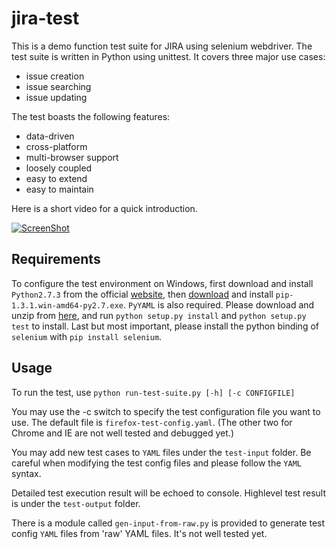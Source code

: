 jira-test
=========

This is a demo function test suite for JIRA using selenium webdriver. 
The test suite is written in Python using unittest. It covers three 
major use cases: 

* issue creation
* issue searching
* issue updating

The test boasts the following features:

* data-driven
* cross-platform
* multi-browser support
* loosely coupled
* easy to extend
* easy to maintain

Here is a short video for a quick introduction.

[![ScreenShot](https://raw.github.com/yadongwen/misc-scripts/master/screenshot.jpg)](http://youtu.be/E-C9EBM7KmI)

## Requirements

To configure the test environment on Windows,
first download and install `Python2.7.3` from the official 
[website](http://www.python.org/download/releases/2.7.3/), 
then [download](http://www.lfd.uci.edu/~gohlke/pythonlibs/#pip) and 
install `pip-1.3.1.win-amd64-py2.7.‌exe`.
`PyYAML` is also required. Please download and unzip from 
[here](http://pyyaml.org/download/pyyaml/PyYAML-3.10.zip), and 
run `python setup.py install` and `python setup.py test` to install.
Last but most important, please install the python binding of
`selenium` with `pip install selenium`.


## Usage

To run the test, use `python run-test-suite.py [-h] [-c CONFIGFILE]`

You may use the -c switch to specify the test configuration file you
want to use. The default file is `firefox-test-config.yaml`. (The
other two for Chrome and IE are not well tested and debugged yet.)

You may add new test cases to `YAML` files under the `test-input` folder.
Be careful when modifying the test config files and please follow the
`YAML` syntax.

Detailed test execution result will be echoed to console. Highlevel
test result is under the `test-output` folder.

There is a module called `gen-input-from-raw.py` is provided to generate
test config `YAML` files from 'raw' YAML files. It's not well tested yet.
